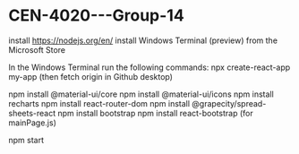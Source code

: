 # CEN-4020---Group-14
install https://nodejs.org/en/
install Windows Terminal (preview) from the Microsoft Store

In the Windows Terminal run the following commands:
npx create-react-app my-app (then fetch origin in Github desktop)

npm install @material-ui/core
npm install @material-ui/icons
npm install recharts
npm install react-router-dom
npm install @grapecity/spread-sheets-react
npm install bootstrap
npm install react-bootstrap    (for mainPage.js)

npm start
